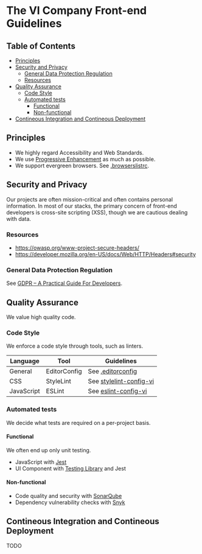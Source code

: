 # The VI Company Front-end Guidelines

## Table of Contents

- [Principles](#principles)
- [Security and Privacy](#security-and-privacy)
  - [General Data Protection Regulation](#general-data-protection-regulation)
  - [Resources](#resources)
- [Quality Assurance](#quality-assurance)
  - [Code Style](#code-style)
  - [Automated tests](#automated-tests)
    - [Functional](#functional)
    - [Non-functional](#non-functional)
- [Contineous Integration and Contineous Deployment](#contineous-integration-and-contineous-deployment)


## Principles

- We highly regard Accessibility and Web Standards.
- We use [Progressive Enhancement](https://www.gov.uk/service-manual/technology/using-progressive-enhancement) as much as possible.
- We support evergreen browsers. See [.browserslistrc](recipes/.browserslistrc).


## Security and Privacy

Our projects are often mission-critical and often contains personal information. In most of our stacks, the primary concern of front-end developers is cross-site scripting (XSS), though we are cautious dealing with data.

### Resources

- https://owasp.org/www-project-secure-headers/
- https://developer.mozilla.org/en-US/docs/Web/HTTP/Headers#security

### General Data Protection Regulation

See [GDPR – A Practical Guide For Developers](https://techblog.bozho.net/gdpr-practical-guide-developers/).


## Quality Assurance

We value high quality code.

### Code Style

We enforce a code style through tools, such as linters.

Language   | Tool         | Guidelines
---------- | ------------ | ----------
General    | EditorConfig | See [.editorconfig](recipes/.editorconfig)
CSS        | StyleLint    | See [stylelint-config-vi](https://github.com/vicompany/stylelint-config-vi)
JavaScript | ESLint       | See [eslint-config-vi](https://github.com/vicompany/eslint-config-vi)


### Automated tests

We decide what tests are required on a per-project basis.

#### Functional

We often end up only unit testing.

- JavaScript with [Jest](https://jestjs.io/)
- UI Component with [Testing Library](https://testing-library.com/) and Jest

#### Non-functional

- Code quality and security with [SonarQube](https://www.sonarqube.org/)
- Dependency vulnerability checks with [Snyk](https://snyk.io/)


## Contineous Integration and Contineous Deployment

TODO